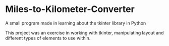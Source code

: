 # Miles-to-Kilometer-Converter
A small program made in learning about the tkinter library in Python

This project was an exercise in working with tkinter, manipulating layout and different types of
elements to use within. 
